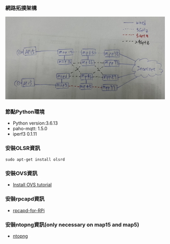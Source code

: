 ### 網路拓撲架構  
<img src="/image/mesh_topology_detail.png" width="500">

### 節點Python環境
- Python version:3.6.13
- paho-mqtt: 1.5.0
- iperf3 0.1.11

### 安裝OLSR資訊
```
sudo apt-get install olsrd
```

### 安裝OVS資訊
- [Install OVS tutorial](https://hackmd.io/@TWvQM7zrTEyzbIKJIj8l2w/ryI3JV9wY)

### 安裝rpcapd資訊
- [rpcapd-for-RPi](https://github.com/idkpmiller/rpcapd-for-RPi)

### 安裝ntopng資訊(only necessary on map15 and map5)
- [ntopng](https://packages.ntop.org/)
